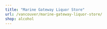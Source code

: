 ```yaml
---
title: "Marine Gateway Liquor Store"
url: /vancouver/marine-gateway-liquor-store/
shop: alcohol
---
```


